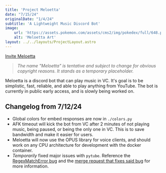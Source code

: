 ```yaml
---
title: 'Project Meloetta'
date: "7/15/24"
originalDate: "1/4/24"
subtitle: 'A Lightweight Music Discord Bot'
image:
    url: 'https://assets.pokemon.com/assets/cms2/img/pokedex/full/648.png'
    alt: 'Meloetta Art'
layout: ../../layouts/ProjectLayout.astro
---
```


<a href="https://discord.com/api/oauth2/authorize?client_id=922939931729469471&permissions=414501375040&scope=bot"  class=button>Invite Meloetta</a>

> *The name "Meloetta" is tentative and subject to change for obvious copyright reasons. It stands as a temporary placeholder.*

Meloetta is a discord bot that can play music in VC. It's goal is to be simplistic, fast, reliable, and able to play anything from YouTube. The bot is currently in public early access, and is slowly being worked on.

## Changelog from 7/12/24
- Global colors for embed responses are now in `./colors.py`
- AFK timeout will kick the bot from VC after 2 minutes of not playing music, being paused, or being the only one in VC. This is to save bandwidth and make it easier for users.
- Meloetta will now use the OPUS library for voice clients, and should work on any CPU architecture for development with the docker container.
- *Temporarily* fixed major issues with `pytube`. Reference the [RegexMatchError bug](https://github.com/pytube/pytube/issues/1954) and the [merge request that fixes said bug](https://github.com/pytube/pytube/pull/1956) for more information.